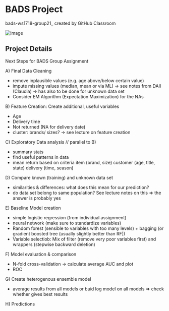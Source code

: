 # BADS Project
bads-ws1718-group21_ created by GitHub Classroom


![image](https://qph.ec.quoracdn.net/main-qimg-527cbeca6d5ab2127118ace7d469b087)

## Project Details

Next Steps for BADS Group Assignment

A) Final Data Cleaning
 - remove inplausible values (e.g. age above/below certain value)
 - impute missing values (median, mean or via ML)
    -> see notes from DAII (Claudia)
    -> has also to be done for unknown data set
 - Consider EM Algorithm (Expectation Maximization) for the NAs   

B) Feature Creation: Create additional, useful variables
  - Age
  - Delivery time 
  - Not returned (NA for delivery date)
  - cluster: brands/ sizes?
 -> see lecture on feature creation
 
 C) Exploratory Data analysis // parallel to B)
 - summary stats
 - find useful patterns in data 
 - mean return based on criteria
     item (brand, size)   customer (age, title, state)   delivery (time, season)
 
D) Compare known (training) and unknown data set
  - similarities & differences: what does this mean for our prediction?
  - do data set belong to same population? See lecture notes on this
  => the answer is probably yes

E) Baseline Model creation

- simple logistic regression (from individual assignment)
- neural network (make sure to standardize variables)
- Random forest (sensible to variables with too many levels) + bagging
 (or gradient boosted tree (usually slightly better than RF))
- Variable selectiob: Mix of filter (remove very poor variables first) and
                      wrappers (stepwise backward deletion)

F) Model evaluation & comparison
- N-fold cross-validation -> calculate average AUC and plot
- ROC

G) Create heterogenous ensemble model
- average results from all models or buid log model on all models 
 => check whether gives best results

H) Predictions
